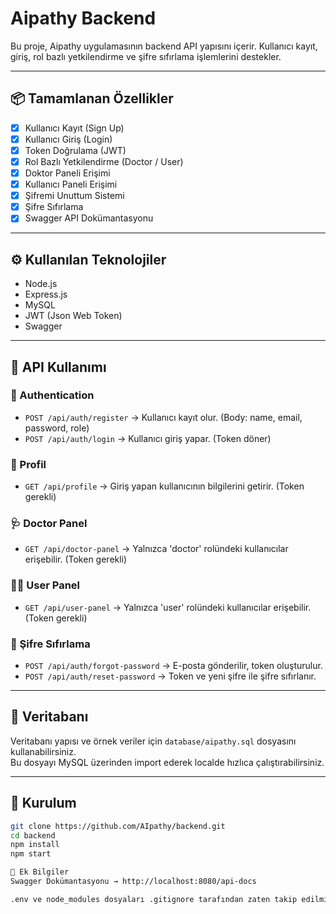# Aipathy Backend

Bu proje, Aipathy uygulamasının backend API yapısını içerir. Kullanıcı kayıt, giriş, rol bazlı yetkilendirme ve şifre sıfırlama işlemlerini destekler.

---

## 📦 Tamamlanan Özellikler
- [x] Kullanıcı Kayıt (Sign Up)
- [x] Kullanıcı Giriş (Login)
- [x] Token Doğrulama (JWT)
- [x] Rol Bazlı Yetkilendirme (Doctor / User)
- [x] Doktor Paneli Erişimi
- [x] Kullanıcı Paneli Erişimi
- [x] Şifremi Unuttum Sistemi
- [x] Şifre Sıfırlama
- [x] Swagger API Dokümantasyonu

---

## ⚙️ Kullanılan Teknolojiler
- Node.js
- Express.js
- MySQL
- JWT (Json Web Token)
- Swagger

---

## 🔗 API Kullanımı

### 🔐 Authentication
- `POST /api/auth/register` → Kullanıcı kayıt olur. (Body: name, email, password, role)
- `POST /api/auth/login` → Kullanıcı giriş yapar. (Token döner)

### 👤 Profil
- `GET /api/profile` → Giriş yapan kullanıcının bilgilerini getirir. (Token gerekli)

### 🩺 Doctor Panel
- `GET /api/doctor-panel` → Yalnızca 'doctor' rolündeki kullanıcılar erişebilir. (Token gerekli)

### 🙍‍♂️ User Panel
- `GET /api/user-panel` → Yalnızca 'user' rolündeki kullanıcılar erişebilir. (Token gerekli)

### 🔑 Şifre Sıfırlama
- `POST /api/auth/forgot-password` → E-posta gönderilir, token oluşturulur.
- `POST /api/auth/reset-password` → Token ve yeni şifre ile şifre sıfırlanır.

---

## 📂 Veritabanı

Veritabanı yapısı ve örnek veriler için `database/aipathy.sql` dosyasını kullanabilirsiniz.  
Bu dosyayı MySQL üzerinden import ederek localde hızlıca çalıştırabilirsiniz.

---

## 🚀 Kurulum

```bash
git clone https://github.com/AIpathy/backend.git
cd backend
npm install
npm start

📝 Ek Bilgiler
Swagger Dokümantasyonu → http://localhost:8080/api-docs

.env ve node_modules dosyaları .gitignore tarafından zaten takip edilmiyor.

